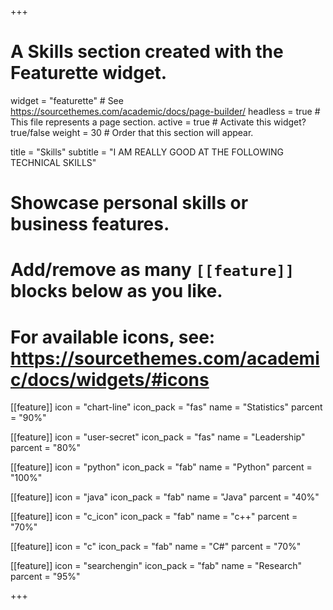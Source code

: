 +++
# A Skills section created with the Featurette widget.
widget = "featurette"  # See https://sourcethemes.com/academic/docs/page-builder/
headless = true  # This file represents a page section.
active = true  # Activate this widget? true/false
weight = 30  # Order that this section will appear.

title = "Skills"
subtitle = "I AM REALLY GOOD AT THE FOLLOWING TECHNICAL SKILLS"

# Showcase personal skills or business features.
# 
# Add/remove as many `[[feature]]` blocks below as you like.
# 
# For available icons, see: https://sourcethemes.com/academic/docs/widgets/#icons

[[feature]]
  icon = "chart-line"
  icon_pack = "fas"
  name = "Statistics"
  parcent = "90%"
  
[[feature]]
  icon = "user-secret"
  icon_pack = "fas"
  name = "Leadership"
  parcent = "80%"  
  
[[feature]]
  icon = "python"
  icon_pack = "fab"
  name = "Python"
  parcent = "100%"


[[feature]]
  icon = "java"
  icon_pack = "fab"
  name = "Java"
  parcent = "40%"


[[feature]]
  icon = "c_icon"
  icon_pack = "fab"
  name = "c++"
  parcent = "70%"

[[feature]]
  icon = "c"
  icon_pack = "fab"
  name = "C#"
  parcent = "70%"

[[feature]]
  icon = "searchengin"
  icon_pack = "fab"
  name = "Research"
  parcent = "95%"

+++
